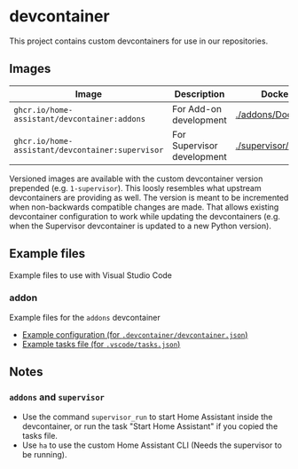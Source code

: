 # devcontainer

This project contains custom devcontainers for use in our repositories.


## Images

Image | Description | Dockerfile
-- | -- | -- 
`ghcr.io/home-assistant/devcontainer:addons` | For Add-on development | [./addons/Dockerfile](./addons/Dockerfile)
`ghcr.io/home-assistant/devcontainer:supervisor` | For Supervisor development | [./supervisor/Dockerfile](./supervisor/Dockerfile)

Versioned images are available with the custom devcontainer version prepended (e.g. `1-supervisor`). This loosly resembles what
upstream devcontainers are providing as well. The version is meant to be incremented when non-backwards compatible changes are
made. That allows existing devcontainer configuration to work while updating the devcontainers (e.g. when the Supervisor devcontainer
is updated to a new Python version).

## Example files

Example files to use with Visual Studio Code 

### addon

Example files for the `addons` devcontainer

- [Example configuration (for `.devcontainer/devcontainer.json`)](./addons/devcontainer.json)
- [Example tasks file (for `.vscode/tasks.json`)](./addons/tasks.json)



## Notes

### `addons` and `supervisor`

- Use the command `supervisor_run` to start Home Assistant inside the devcontainer, or run the task "Start Home Assistant" if you copied the tasks file.
- Use `ha` to use the custom Home Assistant CLI (Needs the supervisor to be running).

